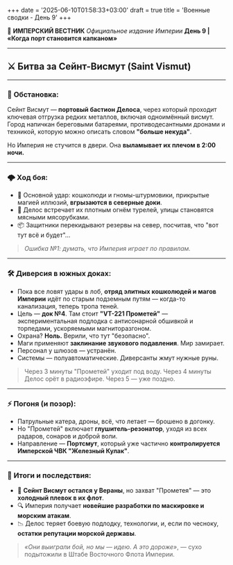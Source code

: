 +++
date = '2025-06-10T01:58:33+03:00'
draft = true
title = 'Военные сводки - День 9'
+++


📜 **ИМПЕРСКИЙ ВЕСТНИК**
*Официальное издание Империи*
**День 9 | «Когда порт становится капканом»**

---

## ⚔ **Битва за Сейнт-Висмут (Saint Vismut)**

---

### 📍 **Обстановка:**

Сейнт Висмут — **портовый бастион Делоса**, через который проходит ключевая отгрузка редких металлов, включая одноимённый висмут.
Город напичкан береговыми батареями, противодесантными дронами и техникой, которую можно описать словом **"больше некуда"**.

Но Империя не стучится в двери. Она **выламывает их плечом в 2:00 ночи.**

---

### 🌩 **Ход боя:**

* 🐾 Основной удар: кошколюди и гномы-штурмовики, прикрытые магией иллюзий, **вгрызаются в северные доки**.
* 🤖 Делос встречает их плотным огнём турелей, улицы становятся мясными мясорубками.
* 📦 Защитники перекидывают резервы на север, посчитав, что "вот тут всё и будет"…

> *Ошибка №1: думать, что Империя играет по правилам.*

---

### 🛠 **Диверсия в южных доках:**

* Пока все ловят удары в лоб, **отряд элитных кошколюдей и магов Империи** идёт по старым подземным путям — когда-то канализация, теперь тропа теней.
* Цель — **док №4**. Там стоит **"VT-221 Прометей"** — экспериментальная подлодка с антисонарной обшивкой и торпедами, ускоряемыми магниторазгоном.
* Охрана? **Ноль.** Верили, что тут "безопасно".
* Маги применяют **заклинание звукового подавления**. Мир замирает.
* Персонал у шлюзов — устранён.
* Системы — полуавтоматические. Диверсанты жмут нужные руны.

> Через 3 минуты "Прометей" уходит под воду.
> Через 4 минуты Делос орёт в радиоэфире.
> Через 5 — уже поздно.

---

### ⚡ **Погоня (и позор):**

* Патрульные катера, дроны, всё, что летает — брошено в догонку.
* Но "Прометей" включает **глушитель-резонатор**, уходя из всех радаров, сонаров и доброй воли.
* Направление — **Портсмут**, который уже частично **контролируется Имперской ЧВК "Железный Кулак"**.

---

### 🧩 **Итоги и последствия:**

* 🛑 **Сейнт Висмут остался у Вераны**, но захват "Прометея" — это **холодный плевок в их флот**.
* 🔍 Империя получает **новейшие разработки по маскировке и морским атакам**.
* 📉 Делос теряет боевую подлодку, технологии, и, если по чесноку, **остатки репутации морской державы**.

> *«Они выиграли бой, но мы — идею. А это дороже»*, — сухо подытожили в Штабе Восточного Флота Империи.

